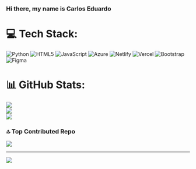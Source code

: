 ### Hi there, my name is Carlos Eduardo
# 💻 Tech Stack:
![Python](https://img.shields.io/badge/python-3670A0?style=flat&logo=python&logoColor=ffdd54) ![HTML5](https://img.shields.io/badge/html5-%23E34F26.svg?style=flat&logo=html5&logoColor=white) ![JavaScript](https://img.shields.io/badge/javascript-%23323330.svg?style=flat&logo=javascript&logoColor=%23F7DF1E) ![Azure](https://img.shields.io/badge/azure-%230072C6.svg?style=flat&logo=azure-devops&logoColor=white) ![Netlify](https://img.shields.io/badge/netlify-%23000000.svg?style=flat&logo=netlify&logoColor=#00C7B7) ![Vercel](https://img.shields.io/badge/vercel-%23000000.svg?style=flat&logo=vercel&logoColor=white) ![Bootstrap](https://img.shields.io/badge/bootstrap-%23563D7C.svg?style=flat&logo=bootstrap&logoColor=white) 	![Figma](https://img.shields.io/badge/figma-%23F24E1E.svg?style=flat&logo=figma&logoColor=white)
# 📊 GitHub Stats:
![](https://github-readme-stats.vercel.app/api?username=Kadudesu&theme=merko&hide_border=true&include_all_commits=true&count_private=true)<br/>
![](https://github-readme-streak-stats.herokuapp.com/?user=Kadudesu&theme=merko&hide_border=true)<br/>
![](https://github-readme-stats.vercel.app/api/top-langs/?username=Kadudesu&theme=merko&hide_border=true&include_all_commits=true&count_private=true&layout=compact)

### 🔝 Top Contributed Repo
![](https://github-contributor-stats.vercel.app/api?username=Kadudesu&limit=5&theme=dark&combine_all_yearly_contributions=true)

---
[![](https://visitcount.itsvg.in/api?id=Kadudesu&icon=5&color=8)](https://visitcount.itsvg.in)

<!-- Proudly created with GPRM ( https://gprm.itsvg.in ) -->
